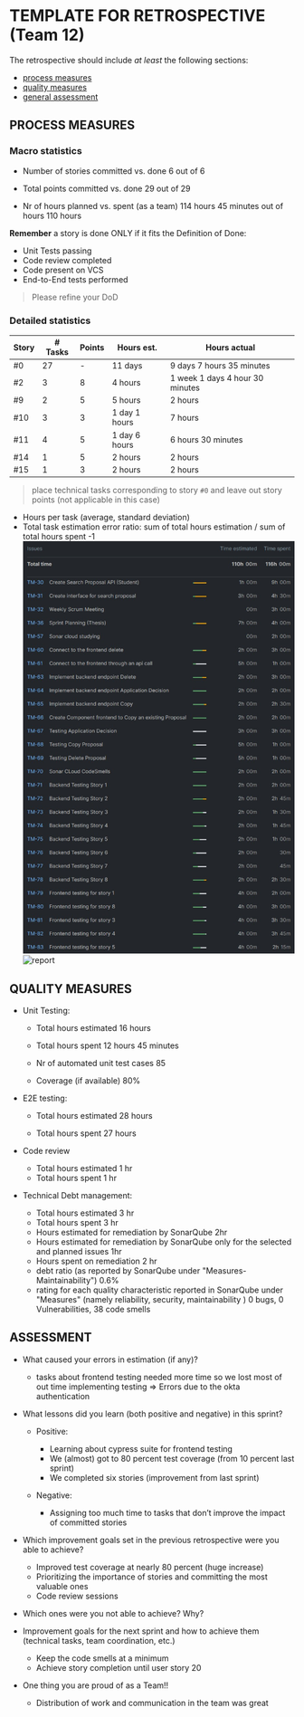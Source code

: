 TEMPLATE FOR RETROSPECTIVE (Team 12)
=====================================

The retrospective should include _at least_ the following
sections:

- [process measures](#process-measures)
- [quality measures](#quality-measures)
- [general assessment](#assessment)

## PROCESS MEASURES 

### Macro statistics

- Number of stories committed vs. done
  6 out of 6
- Total points committed vs. done
  29 out of 29

- Nr of hours planned vs. spent (as a team)
  114 hours 45 minutes  out of hours 110 hours

**Remember**  a story is done ONLY if it fits the Definition of Done:
 
- Unit Tests passing
- Code review completed
- Code present on VCS
- End-to-End tests performed

> Please refine your DoD 

### Detailed statistics

| Story | # Tasks | Points | Hours est.     | Hours actual                     |
|-------|---------|--------|----------------|----------------------------------|
| #0    | 27      | -      | 11 days        | 9 days 7 hours 35 minutes        |
| #2    | 3       | 8      | 4 hours        | 1 week  1 days 4 hour 30 minutes |
| #9    | 2       | 5      | 5 hours        | 2 hours                          |
| #10   | 3       | 3      | 1 day  1 hours | 7 hours                          |
| #11   | 4       | 5      | 1 day 6 hours  | 6 hours  30 minutes              |
| #14   | 1       | 5      | 2 hours        | 2 hours                          |
| #15   | 1       | 3      | 2 hours        | 2 hours                          |
   

> place technical tasks corresponding to story `#0` and leave out story points (not applicable in this case)

- Hours per task (average, standard deviation)
- Total task estimation error ratio: sum of total hours estimation / sum of total hours spent -1
![report](retrospective_3_1.jpg)
![report](restrospective_3_2.png)
  
## QUALITY MEASURES 

- Unit Testing:
    - Total hours estimated
      16 hours

    - Total hours spent
      12 hours 45 minutes

    - Nr of automated unit test cases
      85

    - Coverage (if available)
      80%

- E2E testing:
    - Total hours estimated
      28 hours

    - Total hours spent
      27 hours

- Code review
    - Total hours estimated 1 hr
    - Total hours spent 1 hr
- Technical Debt management:
  - Total hours estimated 3 hr
  - Total hours spent 3 hr
  - Hours estimated for remediation by SonarQube 2hr
  - Hours estimated for remediation by SonarQube only for the selected and planned issues 1hr
  - Hours spent on remediation 2 hr
  - debt ratio (as reported by SonarQube under "Measures-Maintainability") 0.6%
  - rating for each quality characteristic reported in SonarQube under "Measures" (namely reliability, security, maintainability ) 0 bugs, 0 Vulnerabilities, 38 code smells
  


## ASSESSMENT

- What caused your errors in estimation (if any)? 
  - tasks about frontend testing needed more time so we lost most of out time implementing testing ⇒ Errors due to the okta authentication

- What lessons did you learn (both positive and negative) in this sprint? 
  - Positive:
    - Learning about cypress suite for frontend testing 
    - We (almost) got to 80 percent test coverage (from 10 percent last sprint)
    - We completed six stories (improvement from last sprint)
    
  - Negative:
    - Assigning too much time to tasks that don’t improve the impact of committed stories


- Which improvement goals set in the previous retrospective were you able to achieve? 
  - Improved test coverage at nearly 80 percent (huge increase)
  - Prioritizing the importance of stories and committing the most valuable ones 
  - Code review sessions

- Which ones were you not able to achieve? Why?

- Improvement goals for the next sprint and how to achieve them (technical tasks, team coordination, etc.)
  - Keep the code smells at a minimum 
  - Achieve story completion until user story 20

- One thing you are proud of as a Team!!
  - Distribution of work and communication in the team was great
